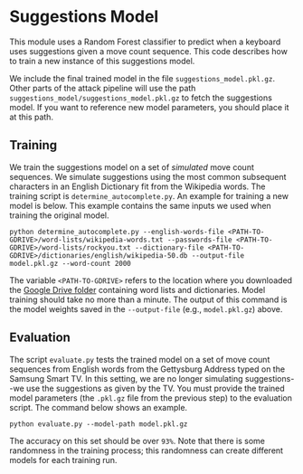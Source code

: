 # Suggestions Model
This module uses a Random Forest classifier to predict when a keyboard uses suggestions given a move count sequence. This code describes how to train a new instance of this suggestions model.

We include the final trained model in the file `suggestions_model.pkl.gz`. Other parts of the attack pipeline will use the path `suggestions_model/suggestions_model.pkl.gz` to fetch the suggestions model. If you want to reference new model parameters, you should place it at this path.

## Training
We train the suggestions model on a set of *simulated* move count sequences. We simulate suggestions using the most common subsequent characters in an English Dictionary fit from the Wikipedia words. The training script is `determine_autocomplete.py`. An example for training a new model is below. This example contains the same inputs we used when training the original model.
```
python determine_autocomplete.py --english-words-file <PATH-TO-GDRIVE>/word-lists/wikipedia-words.txt --passwords-file <PATH-TO-GDRIVE>/word-lists/rockyou.txt --dictionary-file <PATH-TO-GDRIVE>/dictionaries/english/wikipedia-50.db --output-file model.pkl.gz --word-count 2000
```
The variable `<PATH-TO-GDRIVE>` refers to the location where you downloaded the [Google Drive folder](https://drive.google.com/drive/folders/1iBWbk8wqRq2OYdgXhRM71CzBnK5pXcJ3?usp=sharing) containing word lists and dictionaries. Model training should take no more than a minute. The output of this command is the model weights saved in the `--output-file` (e.g., `model.pkl.gz`) above.

## Evaluation
The script `evaluate.py` tests the trained model on a set of move count sequences from English words from the Gettysburg Address typed on the Samsung Smart TV. In this setting, we are no longer simulating suggestions--we use the suggestions as given by the TV. You must provide the trained model parameters (the `.pkl.gz` file from the previous step) to the evaluation script. The command below shows an example.
```
python evaluate.py --model-path model.pkl.gz
```
The accuracy on this set should be over `93%`. Note that there is some randomness in the training process; this randomness can create different models for each training run.

